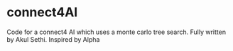 # connect4AI
Code for a connect4 AI which uses a monte carlo tree search. Fully written by Akul Sethi. Inspired by Alpha 
